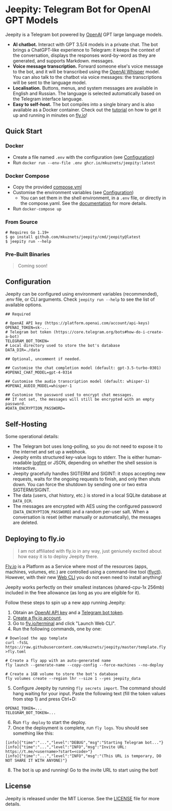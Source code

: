 # Jeepity: Telegram Bot for OpenAI GPT Models

Jeepity is a Telegram bot powered by [OpenAI](https://openai.com) GPT large language models.

* **AI chatbot.** Interact with GPT 3.5/4 models in a private chat. The bot brings a ChatGPT-like experience to
  Telegram: it keeps
  the context of the conversation, displays the responses word-by-word as they are generated, and supports Markdown.
  messages.
* **Voice message transcription.** Forward someone else's voice message to the bot, and it will be transcribed using
  the [OpenAI Whisper](https://openai.com/research/whisper) model.
  You can also talk to the chatbot via voice messages: the transcriptions will be sent to the language model.
* **Localisation.** Buttons, menus, and system messages are available in English and Russian. The language is
  selected automatically based on the Telegram interface language.
* **Easy to self-host.** The bot compiles into a single binary and is also available as a Docker
  container. Check out the [tutorial](#deploying-to-flyio) on how to get it up and running in minutes
  on [fly.io](https://fly.io)!

## Quick Start

### Docker

* Create a file named `.env` with the configuration (see [Configuration](#configuration))
* Run `docker run --env-file .env ghcr.io/mkuznets/jeepity:latest`

### Docker Compose

* Copy the provided [compose.yml](compose.yaml)
* Customise the environment variables (see [Configuration](#configuration))
    * You can set them in the shell environment, in a `.env` file, or directly in the compose.yaml. See
      the [documentation](https://docs.docker.com/compose/environment-variables/set-environment-variables/) for more
      details.
* Run `docker-compose up`

### From Source

```shell
# Requires Go 1.19+
$ go install github.com/mkuznets/jeepity/cmd/jeepity@latest
$ jeepity run --help
```

### Pre-Built Binaries

> Coming soon!

## Configuration

Jeepity can be configured using environment variables
(recommended), .env file, or CLI arguments.
Check `jeepity run --help` to see the list of available options.

```dotenv
## Required

# OpenAI API key (https://platform.openai.com/account/api-keys)
OPENAI_TOKEN=sk-...
# Telegram bot token (https://core.telegram.org/bots#how-do-i-create-a-bot)
TELEGRAM_BOT_TOKEN=
# Local directory used to store the bot's database
DATA_DIR=./data

## Optional, uncomment if needed.

## Customise the chat completion model (default: gpt-3.5-turbo-0301)
#OPENAI_CHAT_MODEL=gpt-4-0314

## Customise the audio transcription model (default: whisper-1)
#OPENAI_AUDIO_MODEL=whisper-1

## Customise the password used to encrypt chat messages.
## If not set, the messages will still be encrypted with an empty password.
#DATA_ENCRYPTION_PASSWORD=
```

## Self-Hosting

Some operational details:

* The Telegram bot uses long-polling, so you do not need to expose it to the internet and set up a webhook.
* Jeepity emits structured key-value logs to stderr. The is either human-readable [logfmt](https://brandur.org/logfmt)
  or JSON, depending on whether the shell session is interactive.
* Jeepity gracefully handles SIGTERM and SIGINT: it stops accepting new requests, waits for the ongoing requests to
  finish, and only then shuts down. You can force the shutdown by sending one or two extra SIGTERM/SIGINT.
* The data (users, chat history, etc.) is stored in a local SQLite database at `DATA_DIR`.
* The messages are encrypted with AES using the configured password (`DATA_ENCRYPTION_PASSWORD`) and a
  random per-user salt. When a conversation is reset (either manually or automatically), the messages are deleted.

## Deploying to fly.io

> I am not affiliated with fly.io in any way, just geniunely excited about how easy it is to deploy Jeepity there.

[Fly.io](https://fly.io) is a Platform as a Service where most of the resources (apps, machines, volumes, etc.) are
controlled using a command-line tool ([flyctl](https://fly.io/docs/flyctl)).
However, with their new [Web CLI](https://community.fly.io/t/introducing-fly-io-terminal/10464) you do not even need to
install anything!

Jeepity works perfectly on their smallest instances (shared-cpu-1x 256mb) included in the free allowance (as long as you
are eligible for it).

Follow these steps to spin up a new app running Jeepity:

1. Obtain an [OpenAI API key](https://platform.openai.com/account/api-keys) and
   a [Telegram bot token](https://core.telegram.org/bots#how-do-i-create-a-bot).
2. [Create a fly.io account](https://fly.io/app/sign-up).
3. Go to [fly.io/terminal](https://fly.io/terminal) and click "Launch Web CLI".
4. Run the following commands, one by one:

```shell
# Download the app template
curl -fsSL https://raw.githubusercontent.com/mkuznets/jeepity/master/template.fly.toml >fly.toml

# Create a fly app with an auto-generated name
fly launch --generate-name --copy-config --force-machines --no-deploy

# Create a 1GB volume to store the bot's database
fly volumes create --region lhr --size 1 --yes jeepity_data
```

5. Configure Jeepity by running `fly secrets import`. The command should hang waiting for your input. Paste the
   following text (fill the token values from step 1) and press Ctrl+D:

```dotenv
OPENAI_TOKEN=...
TELEGRAM_BOT_TOKEN=...
```

6. Run `fly deploy` to start the deploy.
7. Once the deployment is complete, run `fly logs`. You should see something like this:

```dotenv
[info]{"time":"...","level":"DEBUG","msg":"Starting Telegram bot..."}
[info]{"time":"...","level":"INFO","msg":"Invite URL: https://t.me/<username>?start=<code>"}
[info]{"time":"...","level":"INFO","msg":"(This URL is temporary, DO NOT SHARE IT WITH ANYONE)"}
```

8. The bot is up and running! Go to the invite URL to start using the bot!

## License

Jeepity is released under the MIT License. See the [LICENSE](LICENSE) file for more details.
